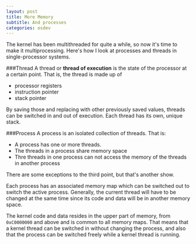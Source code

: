 ```yaml
---
layout: post
title: More Memory
subtitle: And processes
categories: osdev
---
```


The kernel has been multithreaded for quite a while, so now it's time to
make it multiprocessing. Here's how I look at processes and threads in
single-processor systems.

###Thread
A thread or __thread of execution__ is the state of the processor at a
certain point. That is, the thread is made up of

- processor registers
- instruction pointer
- stack pointer

By saving those and replacing with other previously saved values,
threads can be switched in and out of execution. Each thread has its
own, unique stack.

###Process
A process is an isolated collection of threads. That is:

- A process has one or more threads.
- The threads in a process share memory space
- Thre threads in one process can not access the memory of the threads
in another process

There are some exceptions to the third point, but that's another show.

Each process has an associated memory map which can be switched out to
switch the active process. Generally, the current thread will have to be
changed at the same time since its code and data will be in another
memory space.

The kernel code and data resides in the upper part of memory, from
`0xC0000000` and above and is common to all memory maps. That means that
a kernel thread can be switched in without changing the process, and
also that the process can be switched freely while a kernel thread is
running.
